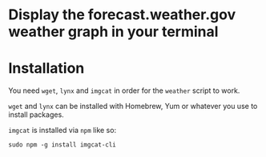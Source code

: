 # Display the forecast.weather.gov weather graph in your terminal

# Installation

You need `wget`, `lynx` and `imgcat` in order for the `weather` script to work.

`wget` and `lynx` can be installed with Homebrew, Yum or whatever you use to install packages.

`imgcat` is installed via `npm` like so:

    sudo npm -g install imgcat-cli
